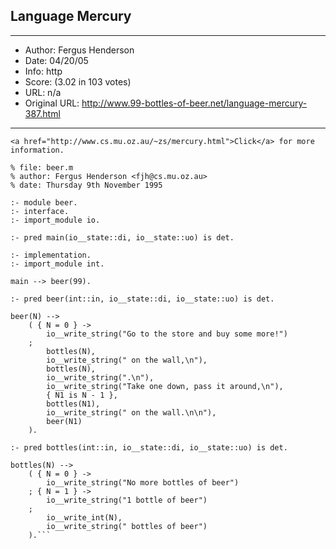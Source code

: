 
## Language Mercury ##
---
- Author: Fergus Henderson
- Date: 04/20/05
- Info: http
- Score:  (3.02 in 103 votes)
- URL: n/a
- Original URL: http://www.99-bottles-of-beer.net/language-mercury-387.html
---

```A purely declarative logic programming language. 
<a href="http://www.cs.mu.oz.au/~zs/mercury.html">Click</a> for more information.

% file: beer.m
% author: Fergus Henderson <fjh@cs.mu.oz.au>
% date: Thursday 9th November 1995

:- module beer.
:- interface.
:- import_module io.

:- pred main(io__state::di, io__state::uo) is det.

:- implementation.
:- import_module int.

main --> beer(99).

:- pred beer(int::in, io__state::di, io__state::uo) is det.

beer(N) -->
	( { N = 0 } ->
		io__write_string("Go to the store and buy some more!")
	;
		bottles(N),
		io__write_string(" on the wall,\n"),
		bottles(N),
		io__write_string(".\n"),
		io__write_string("Take one down, pass it around,\n"),
		{ N1 is N - 1 },
		bottles(N1),
		io__write_string(" on the wall.\n\n"),
		beer(N1)
	).

:- pred bottles(int::in, io__state::di, io__state::uo) is det.

bottles(N) -->
	( { N = 0 } ->
		io__write_string("No more bottles of beer")
	; { N = 1 } ->
		io__write_string("1 bottle of beer")
	;
		io__write_int(N),
		io__write_string(" bottles of beer")
	).```